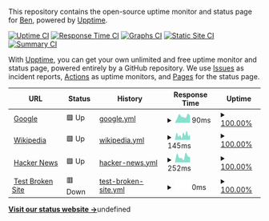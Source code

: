 This repository contains the open-source uptime monitor and status page for [Ben](datatobsn.com), powered by [Upptime](https://github.com/upptime/upptime).

[![Uptime CI](https://github.com/uracilo/uptime/workflows/Uptime%20CI/badge.svg)](https://github.com/uracilo/uptime/actions?query=workflow%3A%22Uptime+CI%22)
[![Response Time CI](https://github.com/uracilo/uptime/workflows/Response%20Time%20CI/badge.svg)](https://github.com/uracilo/uptime/actions?query=workflow%3A%22Response+Time+CI%22)
[![Graphs CI](https://github.com/uracilo/uptime/workflows/Graphs%20CI/badge.svg)](https://github.com/uracilo/uptime/actions?query=workflow%3A%22Graphs+CI%22)
[![Static Site CI](https://github.com/uracilo/uptime/workflows/Static%20Site%20CI/badge.svg)](https://github.com/uracilo/uptime/actions?query=workflow%3A%22Static+Site+CI%22)
[![Summary CI](https://github.com/uracilo/uptime/workflows/Summary%20CI/badge.svg)](https://github.com/uracilo/uptime/actions?query=workflow%3A%22Summary+CI%22)

With [Upptime](https://upptime.js.org), you can get your own unlimited and free uptime monitor and status page, powered entirely by a GitHub repository. We use [Issues](https://github.com/uracilo/uptime/issues) as incident reports, [Actions](https://github.com/uracilo/uptime/actions) as uptime monitors, and [Pages](https://uracilo.github.io/uptime) for the status page.

<!--start: status pages-->
<!-- This summary is generated by Upptime (https://github.com/upptime/upptime) -->
<!-- Do not edit this manually, your changes will be overwritten -->
<!-- prettier-ignore -->
| URL | Status | History | Response Time | Uptime |
| --- | ------ | ------- | ------------- | ------ |
| <img alt="" src="https://favicons.githubusercontent.com/www.google.com" height="13"> [Google](https://www.google.com) | 🟩 Up | [google.yml](https://github.com/uracilo/uptime/commits/HEAD/history/google.yml) | <details><summary><img alt="Response time graph" src="./graphs/google/response-time-week.png" height="20"> 90ms</summary><br><a href="https://uracilo.github.io/uptime/history/google"><img alt="Response time 90" src="https://img.shields.io/endpoint?url=https%3A%2F%2Fraw.githubusercontent.com%2Furacilo%2Fuptime%2FHEAD%2Fapi%2Fgoogle%2Fresponse-time.json"></a><br><a href="https://uracilo.github.io/uptime/history/google"><img alt="24-hour response time 99" src="https://img.shields.io/endpoint?url=https%3A%2F%2Fraw.githubusercontent.com%2Furacilo%2Fuptime%2FHEAD%2Fapi%2Fgoogle%2Fresponse-time-day.json"></a><br><a href="https://uracilo.github.io/uptime/history/google"><img alt="7-day response time 90" src="https://img.shields.io/endpoint?url=https%3A%2F%2Fraw.githubusercontent.com%2Furacilo%2Fuptime%2FHEAD%2Fapi%2Fgoogle%2Fresponse-time-week.json"></a><br><a href="https://uracilo.github.io/uptime/history/google"><img alt="30-day response time 92" src="https://img.shields.io/endpoint?url=https%3A%2F%2Fraw.githubusercontent.com%2Furacilo%2Fuptime%2FHEAD%2Fapi%2Fgoogle%2Fresponse-time-month.json"></a><br><a href="https://uracilo.github.io/uptime/history/google"><img alt="1-year response time 90" src="https://img.shields.io/endpoint?url=https%3A%2F%2Fraw.githubusercontent.com%2Furacilo%2Fuptime%2FHEAD%2Fapi%2Fgoogle%2Fresponse-time-year.json"></a></details> | <details><summary><a href="https://uracilo.github.io/uptime/history/google">100.00%</a></summary><a href="https://uracilo.github.io/uptime/history/google"><img alt="All-time uptime 100.00%" src="https://img.shields.io/endpoint?url=https%3A%2F%2Fraw.githubusercontent.com%2Furacilo%2Fuptime%2FHEAD%2Fapi%2Fgoogle%2Fuptime.json"></a><br><a href="https://uracilo.github.io/uptime/history/google"><img alt="24-hour uptime 100.00%" src="https://img.shields.io/endpoint?url=https%3A%2F%2Fraw.githubusercontent.com%2Furacilo%2Fuptime%2FHEAD%2Fapi%2Fgoogle%2Fuptime-day.json"></a><br><a href="https://uracilo.github.io/uptime/history/google"><img alt="7-day uptime 100.00%" src="https://img.shields.io/endpoint?url=https%3A%2F%2Fraw.githubusercontent.com%2Furacilo%2Fuptime%2FHEAD%2Fapi%2Fgoogle%2Fuptime-week.json"></a><br><a href="https://uracilo.github.io/uptime/history/google"><img alt="30-day uptime 100.00%" src="https://img.shields.io/endpoint?url=https%3A%2F%2Fraw.githubusercontent.com%2Furacilo%2Fuptime%2FHEAD%2Fapi%2Fgoogle%2Fuptime-month.json"></a><br><a href="https://uracilo.github.io/uptime/history/google"><img alt="1-year uptime 100.00%" src="https://img.shields.io/endpoint?url=https%3A%2F%2Fraw.githubusercontent.com%2Furacilo%2Fuptime%2FHEAD%2Fapi%2Fgoogle%2Fuptime-year.json"></a></details>
| <img alt="" src="https://favicons.githubusercontent.com/en.wikipedia.org" height="13"> [Wikipedia](https://en.wikipedia.org) | 🟩 Up | [wikipedia.yml](https://github.com/uracilo/uptime/commits/HEAD/history/wikipedia.yml) | <details><summary><img alt="Response time graph" src="./graphs/wikipedia/response-time-week.png" height="20"> 145ms</summary><br><a href="https://uracilo.github.io/uptime/history/wikipedia"><img alt="Response time 213" src="https://img.shields.io/endpoint?url=https%3A%2F%2Fraw.githubusercontent.com%2Furacilo%2Fuptime%2FHEAD%2Fapi%2Fwikipedia%2Fresponse-time.json"></a><br><a href="https://uracilo.github.io/uptime/history/wikipedia"><img alt="24-hour response time 144" src="https://img.shields.io/endpoint?url=https%3A%2F%2Fraw.githubusercontent.com%2Furacilo%2Fuptime%2FHEAD%2Fapi%2Fwikipedia%2Fresponse-time-day.json"></a><br><a href="https://uracilo.github.io/uptime/history/wikipedia"><img alt="7-day response time 145" src="https://img.shields.io/endpoint?url=https%3A%2F%2Fraw.githubusercontent.com%2Furacilo%2Fuptime%2FHEAD%2Fapi%2Fwikipedia%2Fresponse-time-week.json"></a><br><a href="https://uracilo.github.io/uptime/history/wikipedia"><img alt="30-day response time 214" src="https://img.shields.io/endpoint?url=https%3A%2F%2Fraw.githubusercontent.com%2Furacilo%2Fuptime%2FHEAD%2Fapi%2Fwikipedia%2Fresponse-time-month.json"></a><br><a href="https://uracilo.github.io/uptime/history/wikipedia"><img alt="1-year response time 213" src="https://img.shields.io/endpoint?url=https%3A%2F%2Fraw.githubusercontent.com%2Furacilo%2Fuptime%2FHEAD%2Fapi%2Fwikipedia%2Fresponse-time-year.json"></a></details> | <details><summary><a href="https://uracilo.github.io/uptime/history/wikipedia">100.00%</a></summary><a href="https://uracilo.github.io/uptime/history/wikipedia"><img alt="All-time uptime 100.00%" src="https://img.shields.io/endpoint?url=https%3A%2F%2Fraw.githubusercontent.com%2Furacilo%2Fuptime%2FHEAD%2Fapi%2Fwikipedia%2Fuptime.json"></a><br><a href="https://uracilo.github.io/uptime/history/wikipedia"><img alt="24-hour uptime 100.00%" src="https://img.shields.io/endpoint?url=https%3A%2F%2Fraw.githubusercontent.com%2Furacilo%2Fuptime%2FHEAD%2Fapi%2Fwikipedia%2Fuptime-day.json"></a><br><a href="https://uracilo.github.io/uptime/history/wikipedia"><img alt="7-day uptime 100.00%" src="https://img.shields.io/endpoint?url=https%3A%2F%2Fraw.githubusercontent.com%2Furacilo%2Fuptime%2FHEAD%2Fapi%2Fwikipedia%2Fuptime-week.json"></a><br><a href="https://uracilo.github.io/uptime/history/wikipedia"><img alt="30-day uptime 99.96%" src="https://img.shields.io/endpoint?url=https%3A%2F%2Fraw.githubusercontent.com%2Furacilo%2Fuptime%2FHEAD%2Fapi%2Fwikipedia%2Fuptime-month.json"></a><br><a href="https://uracilo.github.io/uptime/history/wikipedia"><img alt="1-year uptime 100.00%" src="https://img.shields.io/endpoint?url=https%3A%2F%2Fraw.githubusercontent.com%2Furacilo%2Fuptime%2FHEAD%2Fapi%2Fwikipedia%2Fuptime-year.json"></a></details>
| <img alt="" src="https://favicons.githubusercontent.com/news.ycombinator.com" height="13"> [Hacker News](https://news.ycombinator.com) | 🟩 Up | [hacker-news.yml](https://github.com/uracilo/uptime/commits/HEAD/history/hacker-news.yml) | <details><summary><img alt="Response time graph" src="./graphs/hacker-news/response-time-week.png" height="20"> 252ms</summary><br><a href="https://uracilo.github.io/uptime/history/hacker-news"><img alt="Response time 322" src="https://img.shields.io/endpoint?url=https%3A%2F%2Fraw.githubusercontent.com%2Furacilo%2Fuptime%2FHEAD%2Fapi%2Fhacker-news%2Fresponse-time.json"></a><br><a href="https://uracilo.github.io/uptime/history/hacker-news"><img alt="24-hour response time 225" src="https://img.shields.io/endpoint?url=https%3A%2F%2Fraw.githubusercontent.com%2Furacilo%2Fuptime%2FHEAD%2Fapi%2Fhacker-news%2Fresponse-time-day.json"></a><br><a href="https://uracilo.github.io/uptime/history/hacker-news"><img alt="7-day response time 252" src="https://img.shields.io/endpoint?url=https%3A%2F%2Fraw.githubusercontent.com%2Furacilo%2Fuptime%2FHEAD%2Fapi%2Fhacker-news%2Fresponse-time-week.json"></a><br><a href="https://uracilo.github.io/uptime/history/hacker-news"><img alt="30-day response time 322" src="https://img.shields.io/endpoint?url=https%3A%2F%2Fraw.githubusercontent.com%2Furacilo%2Fuptime%2FHEAD%2Fapi%2Fhacker-news%2Fresponse-time-month.json"></a><br><a href="https://uracilo.github.io/uptime/history/hacker-news"><img alt="1-year response time 322" src="https://img.shields.io/endpoint?url=https%3A%2F%2Fraw.githubusercontent.com%2Furacilo%2Fuptime%2FHEAD%2Fapi%2Fhacker-news%2Fresponse-time-year.json"></a></details> | <details><summary><a href="https://uracilo.github.io/uptime/history/hacker-news">100.00%</a></summary><a href="https://uracilo.github.io/uptime/history/hacker-news"><img alt="All-time uptime 100.00%" src="https://img.shields.io/endpoint?url=https%3A%2F%2Fraw.githubusercontent.com%2Furacilo%2Fuptime%2FHEAD%2Fapi%2Fhacker-news%2Fuptime.json"></a><br><a href="https://uracilo.github.io/uptime/history/hacker-news"><img alt="24-hour uptime 100.00%" src="https://img.shields.io/endpoint?url=https%3A%2F%2Fraw.githubusercontent.com%2Furacilo%2Fuptime%2FHEAD%2Fapi%2Fhacker-news%2Fuptime-day.json"></a><br><a href="https://uracilo.github.io/uptime/history/hacker-news"><img alt="7-day uptime 100.00%" src="https://img.shields.io/endpoint?url=https%3A%2F%2Fraw.githubusercontent.com%2Furacilo%2Fuptime%2FHEAD%2Fapi%2Fhacker-news%2Fuptime-week.json"></a><br><a href="https://uracilo.github.io/uptime/history/hacker-news"><img alt="30-day uptime 100.00%" src="https://img.shields.io/endpoint?url=https%3A%2F%2Fraw.githubusercontent.com%2Furacilo%2Fuptime%2FHEAD%2Fapi%2Fhacker-news%2Fuptime-month.json"></a><br><a href="https://uracilo.github.io/uptime/history/hacker-news"><img alt="1-year uptime 100.00%" src="https://img.shields.io/endpoint?url=https%3A%2F%2Fraw.githubusercontent.com%2Furacilo%2Fuptime%2FHEAD%2Fapi%2Fhacker-news%2Fuptime-year.json"></a></details>
| <img alt="" src="https://favicons.githubusercontent.com/thissitedoesnotexist.koj.co" height="13"> [Test Broken Site](https://thissitedoesnotexist.koj.co) | 🟥 Down | [test-broken-site.yml](https://github.com/uracilo/uptime/commits/HEAD/history/test-broken-site.yml) | <details><summary><img alt="Response time graph" src="./graphs/test-broken-site/response-time-week.png" height="20"> 0ms</summary><br><a href="https://uracilo.github.io/uptime/history/test-broken-site"><img alt="Response time 0" src="https://img.shields.io/endpoint?url=https%3A%2F%2Fraw.githubusercontent.com%2Furacilo%2Fuptime%2FHEAD%2Fapi%2Ftest-broken-site%2Fresponse-time.json"></a><br><a href="https://uracilo.github.io/uptime/history/test-broken-site"><img alt="24-hour response time 0" src="https://img.shields.io/endpoint?url=https%3A%2F%2Fraw.githubusercontent.com%2Furacilo%2Fuptime%2FHEAD%2Fapi%2Ftest-broken-site%2Fresponse-time-day.json"></a><br><a href="https://uracilo.github.io/uptime/history/test-broken-site"><img alt="7-day response time 0" src="https://img.shields.io/endpoint?url=https%3A%2F%2Fraw.githubusercontent.com%2Furacilo%2Fuptime%2FHEAD%2Fapi%2Ftest-broken-site%2Fresponse-time-week.json"></a><br><a href="https://uracilo.github.io/uptime/history/test-broken-site"><img alt="30-day response time 0" src="https://img.shields.io/endpoint?url=https%3A%2F%2Fraw.githubusercontent.com%2Furacilo%2Fuptime%2FHEAD%2Fapi%2Ftest-broken-site%2Fresponse-time-month.json"></a><br><a href="https://uracilo.github.io/uptime/history/test-broken-site"><img alt="1-year response time 0" src="https://img.shields.io/endpoint?url=https%3A%2F%2Fraw.githubusercontent.com%2Furacilo%2Fuptime%2FHEAD%2Fapi%2Ftest-broken-site%2Fresponse-time-year.json"></a></details> | <details><summary><a href="https://uracilo.github.io/uptime/history/test-broken-site">100.00%</a></summary><a href="https://uracilo.github.io/uptime/history/test-broken-site"><img alt="All-time uptime 100.00%" src="https://img.shields.io/endpoint?url=https%3A%2F%2Fraw.githubusercontent.com%2Furacilo%2Fuptime%2FHEAD%2Fapi%2Ftest-broken-site%2Fuptime.json"></a><br><a href="https://uracilo.github.io/uptime/history/test-broken-site"><img alt="24-hour uptime 100.00%" src="https://img.shields.io/endpoint?url=https%3A%2F%2Fraw.githubusercontent.com%2Furacilo%2Fuptime%2FHEAD%2Fapi%2Ftest-broken-site%2Fuptime-day.json"></a><br><a href="https://uracilo.github.io/uptime/history/test-broken-site"><img alt="7-day uptime 100.00%" src="https://img.shields.io/endpoint?url=https%3A%2F%2Fraw.githubusercontent.com%2Furacilo%2Fuptime%2FHEAD%2Fapi%2Ftest-broken-site%2Fuptime-week.json"></a><br><a href="https://uracilo.github.io/uptime/history/test-broken-site"><img alt="30-day uptime 100.00%" src="https://img.shields.io/endpoint?url=https%3A%2F%2Fraw.githubusercontent.com%2Furacilo%2Fuptime%2FHEAD%2Fapi%2Ftest-broken-site%2Fuptime-month.json"></a><br><a href="https://uracilo.github.io/uptime/history/test-broken-site"><img alt="1-year uptime 100.00%" src="https://img.shields.io/endpoint?url=https%3A%2F%2Fraw.githubusercontent.com%2Furacilo%2Fuptime%2FHEAD%2Fapi%2Ftest-broken-site%2Fuptime-year.json"></a></details>

<!--end: status pages-->

[**Visit our status website →**](https://uracilo.github.io/uptime)undefined
